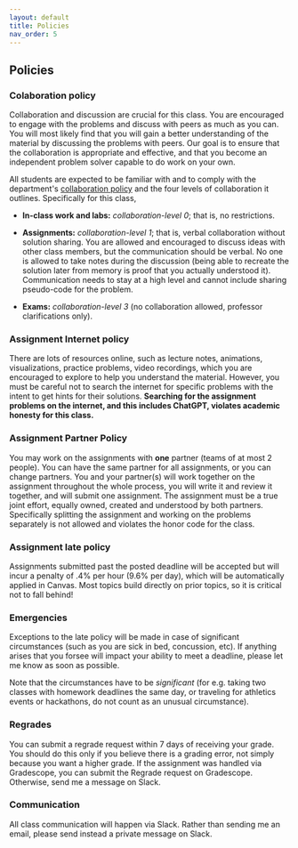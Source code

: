 ```yaml
---
layout: default 
title: Policies 
nav_order: 5
---
```



## Policies 

### Colaboration policy
Collaboration and discussion are crucial for this class.  You are
encouraged to engage with the problems and discuss with peers as much
as you can. You will most likely find that you will gain a better
understanding of the material by discussing the problems with
peers. Our goal is to ensure that the collaboration is appropriate and
effective, and that you become an independent problem solver capable
to do work on your own.

All students are expected to be familiar with
and to comply with the department's [collaboration
policy](https://turing.bowdoin.edu/dept/collab.php) and the four
levels of collaboration it outlines. Specifically for this class,

  * **In-class work and labs:** *collaboration-level 0*; that is, no restrictions.

  * **Assignments:**  *collaboration-level 1*;
      that is, verbal collaboration without solution sharing. You are
      allowed and encouraged to discuss ideas with other class
      members, but the communication should be verbal. No one is
      allowed to take notes during the discussion (being able to
      recreate the solution later from memory is proof that you
      actually understood it). Communication needs to stay at a high
      level and cannot include sharing pseudo-code for the problem.

  * **Exams:** *collaboration-level 3* (no collaboration
      allowed, professor clarifications only).

### Assignment Internet policy

There are lots of resources online, such as lecture
notes, animations, visualizations, practice problems, video
recordings, which you are encouraged to explore to help you understand
the material. However, you must be careful not to search the internet
for specific problems with the intent to get hints for their
solutions. __Searching for the assignment problems on the internet,
and this includes ChatGPT, violates academic honesty for this class.__



### Assignment Partner Policy

You may work on the assignments with **one** partner (teams of at most
2 people). You can have the same partner for all assignments, or you
can change partners. You and your partner(s) will work together on the
assignment throughout the whole process, you will write it and review
it together, and will submit one assignment. The assignment must be a
true joint effort, equally owned, created and understood by both
partners. Specifically splitting the assignment and working on the
problems separately is not allowed and violates the honor code for the
class.


### Assignment late policy 

Assignments submitted past the posted deadline will be accepted but
will incur a penalty of .4% per hour (9.6% per day), which will be
automatically applied in Canvas.  Most topics build directly on prior
topics, so it is critical not to fall behind!


<!---
#### Flex days 
#To provide some flexibility  you are allotted __three flex days__ for
#the semester, each of which may be used to submit an assignment or a
#quiz up to 24 hours late (up to 72 hours late if all three flex days
#are applied all at once). For a team assignment, applying a flex day
#uses a flex day from each group member’s allotment. If you want to use
#a Flex day please message me on Slack clearly stating which flex days
#you want use and for which assignment/quiz (for e.g. "I would like to
#use 1st flex day for assignment 4").  

#Since Canvas does not implement Flex days at the moment, at the end of
#the semester I will go through your assignments and quizzes and I will
#waive three late penalties (corresponding to three flex days).
--->




### Emergencies 

Exceptions to the late policy will be made in case of significant
circumstances (such as you are sick in bed, concussion, etc). If
anything arises that you forsee will impact your ability to meet a
deadline, please let me know as soon as possible.

Note that the circumstances have to be _significant_ (for e.g. taking
two classes with homework deadlines the same day, or traveling for
athletics events or hackathons, do not count as an unusual
circumstance).


### Regrades

You can submit a regrade request within 7 days of receiving your
grade. You should do this only if you believe there is a grading
error, not simply because you want a higher grade.  If the assignment
was handled via Gradescope, you can submit the Regrade request on
Gradescope. Otherwise, send me a message on Slack.


### Communication 

All class communication will happen via Slack. Rather than sending me
an email, please send instead a private message on Slack.

